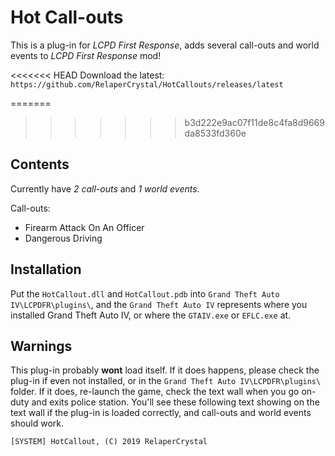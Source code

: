 # Hot Call-outs
This is a plug-in for *LCPD First Response*, adds several call-outs and world events to *LCPD First Response* mod!

<<<<<<< HEAD
Download the latest: `https://github.com/RelaperCrystal/HotCallouts/releases/latest`

=======
>>>>>>> b3d222e9ac07f11de8c4fa8d9669da8533fd360e
## Contents

Currently have *2 call-outs* and *1 world events*.

Call-outs:

- Firearm Attack On An Officer
- Dangerous Driving

## Installation

Put the `HotCallout.dll` and `HotCallout.pdb` into `Grand Theft Auto IV\LCPDFR\plugins\`, and the `Grand Theft Auto IV` represents where you installed Grand Theft Auto IV, or where the `GTAIV.exe` or `EFLC.exe` at.

## Warnings

This plug-in probably **wont** load itself. If it does happens, please check the plug-in if even not installed, or in the  `Grand Theft Auto IV\LCPDFR\plugins\` folder. If it does, re-launch the game, check the text wall when you go on-duty and exits police station. You'll see these following text showing on the text wall if the plug-in is loaded correctly, and call-outs and world events should work.

`[SYSTEM] HotCallout, (C) 2019 RelaperCrystal`

